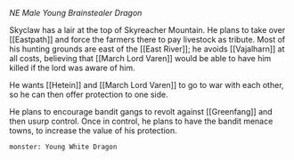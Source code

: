 *NE Male Young Brainstealer Dragon*

Skyclaw has a lair at the top of Skyreacher Mountain. He plans to take over [[Eastpath]] and force the farmers there to pay livestock as tribute. Most of his hunting grounds are east of the [[East River]]; he avoids [[Vajalharn]] at all costs, believing that [[March Lord Varen]] would be able to have him killed if the lord was aware of him.

He wants [[Hetein]] and [[March Lord Varen]] to go to war with each other, so he can then offer protection to one side.

He plans to encourage bandit gangs to revolt against [[Greenfang]] and then usurp control. Once in control, he plans to have the bandit menace towns, to increase the value of his protection.

```statblock
monster: Young White Dragon
```